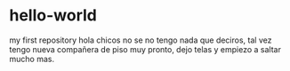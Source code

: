 # hello-world
my first repository
hola chicos
no se no tengo nada que deciros, tal vez tengo nueva compañera de piso muy pronto, dejo telas y empiezo a saltar mucho mas.
